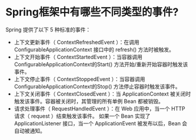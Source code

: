 # Spring框架中有哪些不同类型的事件?

Spring 提供了以下 5 种标准的事件：

- 上下文更新事件（ ContextRefreshedEvent ）：在调用 ConfigurableApplicationContext 接口中的 refresh() 方法时被触发。
- 上下文开始事件（ ContextStartedEvent ）：当容器调用 ConfigurableApplicationContext的Start() 方法开始/重新开始容器时触发该事件。
- 上下文停止事件（ ContextStoppedEvent ）：当容器调用 ConfigurableApplicationContext的Stop() 方法停止容器时触发该事件。
- 上下文关闭事件（ ContextClosedEvent ）：当 ApplicationContext 被关闭时触发该事件。容器被关闭时，其管理的所有单例 Bean 都被销毁。
- 请求处理事件（ RequestHandledEvent ）：在 Web 应用中，当一个 HTTP 请求（ request ）结束触发该事件。 如果一个 Bean 实现了 ApplicationListener 接口，当一个 ApplicationEvent 被发布以后，Bean 会自动被通知。